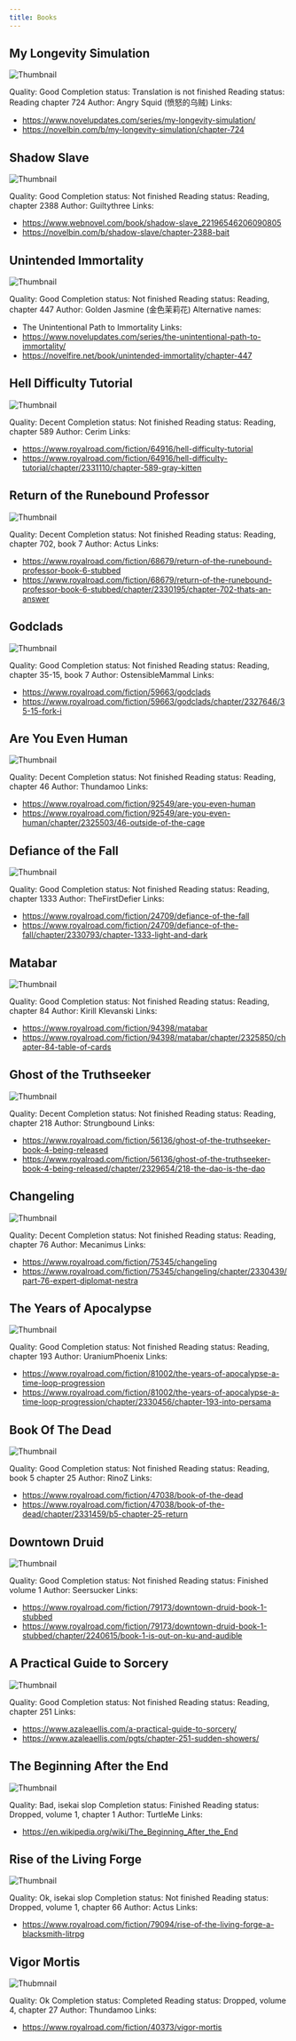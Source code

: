 ```yaml
---
title: Books
---
```


## My Longevity Simulation

![Thumbnail](https://cdn.novelupdates.com/images/2024/08/My-Longevity-Simulation.jpg)

Quality: Good
Completion status: Translation is not finished
Reading status: Reading chapter 724
Author: Angry Squid (愤怒的乌贼)
Links:
- https://www.novelupdates.com/series/my-longevity-simulation/
- https://novelbin.com/b/my-longevity-simulation/chapter-724

## Shadow Slave

![Thumbnail](https://book-pic.webnovel.com/bookcover/22196546206090805?imageMogr2/thumbnail/600x&imageId=1705256017438)

Quality: Good
Completion status: Not finished
Reading status: Reading, chapter 2388
Author: Guiltythree
Links:
- https://www.webnovel.com/book/shadow-slave_22196546206090805
- https://novelbin.com/b/shadow-slave/chapter-2388-bait

## Unintended Immortality

![Thumbnail](https://cdn.novelupdates.com/images/2024/11/The-Unintentional-Path-to-Immortality.jpg)

Quality: Good
Completion status: Not finished
Reading status: Reading, chapter 447
Author: Golden Jasmine (金色茉莉花)
Alternative names:
- The Unintentional Path to Immortality
Links:
- https://www.novelupdates.com/series/the-unintentional-path-to-immortality/
- https://novelfire.net/book/unintended-immortality/chapter-447

## Hell Difficulty Tutorial

![Thumbnail](https://www.royalroadcdn.com/public/covers-large/64916-hell-difficulty-tutorial.jpg?time=1743538154)

Quality: Decent
Completion status: Not finished
Reading status: Reading, chapter 589
Author: Cerim
Links:
- https://www.royalroad.com/fiction/64916/hell-difficulty-tutorial
- https://www.royalroad.com/fiction/64916/hell-difficulty-tutorial/chapter/2331110/chapter-589-gray-kitten

## Return of the Runebound Professor

![Thumbnail](https://www.royalroadcdn.com/public/covers-large/68679-return-of-the-runebound-professor.jpg?time=1696109628)

Quality: Decent
Completion status: Not finished
Reading status: Reading, chapter 702, book 7
Author: Actus
Links:
- https://www.royalroad.com/fiction/68679/return-of-the-runebound-professor-book-6-stubbed
- https://www.royalroad.com/fiction/68679/return-of-the-runebound-professor-book-6-stubbed/chapter/2330195/chapter-702-thats-an-answer

## Godclads

![Thumbnail](https://www.royalroadcdn.com/public/covers-large/59663-godclads.jpg?time=1733242909)

Quality: Good
Completion status: Not finished
Reading status: Reading, chapter 35-15, book 7
Author: OstensibleMammal
Links:
- https://www.royalroad.com/fiction/59663/godclads
- https://www.royalroad.com/fiction/59663/godclads/chapter/2327646/35-15-fork-i

## Are You Even Human

![Thumbnail](https://www.royalroad.com/fiction/92549/are-you-even-human)

Quality: Decent
Completion status: Not finished
Reading status: Reading, chapter 46
Author: Thundamoo
Links:
- https://www.royalroad.com/fiction/92549/are-you-even-human
- https://www.royalroad.com/fiction/92549/are-you-even-human/chapter/2325503/46-outside-of-the-cage

## Defiance of the Fall

![Thumbnail](https://www.royalroadcdn.com/public/covers-large/24709-defiance-of-the-fall.jpg?time=1707310837)

Quality: Good
Completion status: Not finished
Reading status: Reading, chapter 1333
Author: TheFirstDefier
Links:
- https://www.royalroad.com/fiction/24709/defiance-of-the-fall
- https://www.royalroad.com/fiction/24709/defiance-of-the-fall/chapter/2330793/chapter-1333-light-and-dark

## Matabar

![Thumbnail](https://www.royalroadcdn.com/public/covers-large/matabar-aaaa9rj72ru.jpg?time=1727012411)

Quality: Good
Completion status: Not finished
Reading status: Reading, chapter 84
Author: Kirill Klevanski
Links:
- https://www.royalroad.com/fiction/94398/matabar
- https://www.royalroad.com/fiction/94398/matabar/chapter/2325850/chapter-84-table-of-cards

## Ghost of the Truthseeker

![Thumbnail](https://www.royalroadcdn.com/public/covers-large/56136-ghost-of-the-truthseeker.jpg?time=1721186189)

Quality: Decent
Completion status: Not finished
Reading status: Reading, chapter 218
Author: Strungbound
Links:
- https://www.royalroad.com/fiction/56136/ghost-of-the-truthseeker-book-4-being-released
- https://www.royalroad.com/fiction/56136/ghost-of-the-truthseeker-book-4-being-released/chapter/2329654/218-the-dao-is-the-dao

## Changeling

![Thumbnail](https://www.royalroadcdn.com/public/covers-large/75345-changeling.jpg?time=1712108062)

Quality: Decent
Completion status: Not finished
Reading status: Reading, chapter 76
Author: Mecanimus
Links:
- https://www.royalroad.com/fiction/75345/changeling
- https://www.royalroad.com/fiction/75345/changeling/chapter/2330439/part-76-expert-diplomat-nestra

## The Years of Apocalypse

![Thumbnail](https://www.royalroadcdn.com/public/covers-large/the-years-of-apocalypse-a-time-loop-progression.jpg?time=1706941233)

Quality: Good
Completion status: Not finished
Reading status: Reading, chapter 193
Author: UraniumPhoenix
Links:
- https://www.royalroad.com/fiction/81002/the-years-of-apocalypse-a-time-loop-progression
- https://www.royalroad.com/fiction/81002/the-years-of-apocalypse-a-time-loop-progression/chapter/2330456/chapter-193-into-persama

## Book Of The Dead

![Thumbnail](https://www.royalroadcdn.com/public/covers-full/47038-book-of-the-dead.jpg?time=1637047029)

Quality: Good
Completion status: Not finished
Reading status: Reading, book 5 chapter 25
Author: RinoZ
Links:
- https://www.royalroad.com/fiction/47038/book-of-the-dead
- https://www.royalroad.com/fiction/47038/book-of-the-dead/chapter/2331459/b5-chapter-25-return

## Downtown Druid

![Thumbnail](https://www.royalroadcdn.com/public/covers-large/79173-downtown-druid.jpg?time=1738855641)

Quality: Good
Completion status: Not finished
Reading status: Finished volume 1
Author: Seersucker
Links:
- https://www.royalroad.com/fiction/79173/downtown-druid-book-1-stubbed
- https://www.royalroad.com/fiction/79173/downtown-druid-book-1-stubbed/chapter/2240615/book-1-is-out-on-ku-and-audible

## A Practical Guide to Sorcery

![Thumbnail](https://www.azaleaellis.com/wp-content/uploads/2022/10/A-Conjuring-of-Ravens-Web-800w-683x1024.jpg)

Quality: Good
Completion status: Not finished
Reading status: Reading, chapter 251
Links:
- https://www.azaleaellis.com/a-practical-guide-to-sorcery/
- https://www.azaleaellis.com/pgts/chapter-251-sudden-showers/

## The Beginning After the End

![Thumbnail](https://en.wikipedia.org/wiki/File:The_Beginning_After_the_End_webtoon_volume_1_cover.jpg)

Quality: Bad, isekai slop
Completion status: Finished
Reading status: Dropped, volume 1, chapter 1
Author: TurtleMe
Links:
- https://en.wikipedia.org/wiki/The_Beginning_After_the_End

## Rise of the Living Forge

![Thumbnail](https://www.royalroadcdn.com/public/covers-large/79094-rise-of-the-living-forge-stubbing-in-october.jpg?time=1723126402)

Quality: Ok, isekai slop
Completion status: Not finished
Reading status: Dropped, volume 1, chapter 66
Author: Actus
Links:
- https://www.royalroad.com/fiction/79094/rise-of-the-living-forge-a-blacksmith-litrpg

## Vigor Mortis

![Thubmnail](https://www.royalroadcdn.com/public/covers-large/40373-vigor-mortis.jpg?time=1675224407)

Quality: Ok
Completion status: Completed
Reading status: Dropped, volume 4, chapter 27
Author: Thundamoo
Links:
- https://www.royalroad.com/fiction/40373/vigor-mortis
